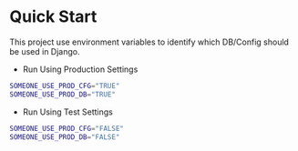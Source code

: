 # Quick Start

This project use environment variables to identify which DB/Config should be used in Django.

* Run Using Production Settings

``` bash
SOMEONE_USE_PROD_CFG="TRUE"
SOMEONE_USE_PROD_DB="TRUE"
```

* Run Using Test Settings

``` bash
SOMEONE_USE_PROD_CFG="FALSE"
SOMEONE_USE_PROD_DB="FALSE"
```
